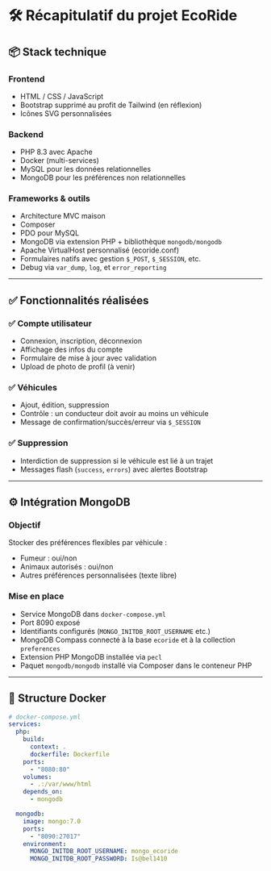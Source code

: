 # 🛠️ Récapitulatif du projet EcoRide

## 📦 Stack technique

### Frontend
- HTML / CSS / JavaScript
- Bootstrap supprimé au profit de Tailwind (en réflexion)
- Icônes SVG personnalisées

### Backend
- PHP 8.3 avec Apache
- Docker (multi-services)
- MySQL pour les données relationnelles
- MongoDB pour les préférences non relationnelles

### Frameworks & outils
- Architecture MVC maison
- Composer
- PDO pour MySQL
- MongoDB via extension PHP + bibliothèque `mongodb/mongodb`
- Apache VirtualHost personnalisé (ecoride.conf)
- Formulaires natifs avec gestion `$_POST`, `$_SESSION`, etc.
- Debug via `var_dump`, `log`, et `error_reporting`

---

## ✅ Fonctionnalités réalisées

### ✅ Compte utilisateur
- Connexion, inscription, déconnexion
- Affichage des infos du compte
- Formulaire de mise à jour avec validation
- Upload de photo de profil (à venir)

### ✅ Véhicules
- Ajout, édition, suppression
- Contrôle : un conducteur doit avoir au moins un véhicule
- Message de confirmation/succès/erreur via `$_SESSION`

### ✅ Suppression
- Interdiction de suppression si le véhicule est lié à un trajet
- Messages flash (`success`, `errors`) avec alertes Bootstrap

---

## ⚙️ Intégration MongoDB

### Objectif
Stocker des préférences flexibles par véhicule :
- Fumeur : oui/non
- Animaux autorisés : oui/non
- Autres préférences personnalisées (texte libre)

### Mise en place
- Service MongoDB dans `docker-compose.yml`
- Port 8090 exposé
- Identifiants configurés (`MONGO_INITDB_ROOT_USERNAME` etc.)
- MongoDB Compass connecté à la base `ecoride` et à la collection `preferences`
- Extension PHP MongoDB installée via `pecl`
- Paquet `mongodb/mongodb` installé via Composer dans le conteneur PHP

---

## 📂 Structure Docker

```yaml
# docker-compose.yml
services:
  php:
    build:
      context: .
      dockerfile: Dockerfile
    ports:
      - "8080:80"
    volumes:
      - .:/var/www/html
    depends_on:
      - mongodb

  mongodb:
    image: mongo:7.0
    ports:
      - "8090:27017"
    environment:
      MONGO_INITDB_ROOT_USERNAME: mongo_ecoride
      MONGO_INITDB_ROOT_PASSWORD: Is@bel1410
